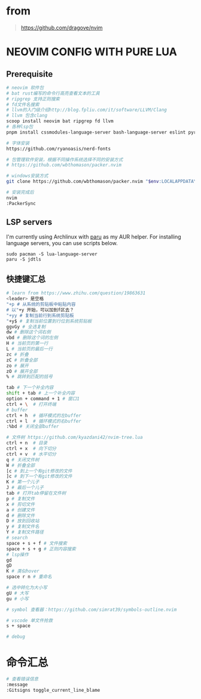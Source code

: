 # from

> https://github.com/dragove/nvim

# NEOVIM CONFIG WITH PURE LUA

## Prerequisite

```bash
# neovim 软件包
# bat rust编写的命令行高亮查看文本的工具
# ripgrep 支持正则搜索
# fd文件名搜索
# llvm的入门级介绍http://blog.fpliu.com/it/software/LLVM/Clang
# llvm 包含clang
scoop install neovim bat ripgrep fd llvm
# 各种lsp包
pnpm install cssmodules-language-server bash-language-server eslint pyright typescript typescript-language-server -g

# 字体安装
https://github.com/ryanoasis/nerd-fonts

# 包管理软件安装，根据不同操作系统选择不同的安装方式
# https://github.com/wbthomason/packer.nvim

# windows安装方式
git clone https://github.com/wbthomason/packer.nvim "$env:LOCALAPPDATA\nvim-data\site\pack\packer\start\packer.nvim"

# 安装完成后
nvim
:PackerSync
```

## LSP servers

I'm currently using Archlinux with [paru](https://github.com/Morganamilo/paru) as my AUR helper. For installing language servers, you can use scripts below.

```shell
sudo pacman -S lua-language-server
paru -S jdtls
```

## 快捷键汇总

```bash
# learn from https://www.zhihu.com/question/19863631
<leader> 是空格
"+p # 从系统的剪贴板中粘贴内容
# 以"+y 开始，可以加到f区去？
"+yy # 复制当前行到系统剪贴板
"+y$ # 复制当前位置到行位到系统剪贴板
ggvGy # 全选复制
dw # 删除这个词右侧
vbd # 删除这个词的左侧
H # 当前页的第一行
L # 当前页的最后一行
zc # 折叠
zC # 折叠全部
zo # 展开
zO # 展开全部
% # 跳转到匹配的括号

tab # 下一个补全内容
shift + tab # 上一个补全内容
option + command + 1 # 窗口1
ctrl + \  # 打开终端
# buffer
ctrl + h  # 循环模式的左buffer
ctrl + l  # 循环模式的右buffer
:%bd # 关闭全部buffer

# 文件树 https://github.com/kyazdani42/nvim-tree.lua
ctrl + n  # 目录
ctrl + x  # 向下切分
ctrl + v  # 水平切分
q # 关闭文件树
W # 折叠全部
[c # 到上一个有git修改的文件
]c # 到下一个有git修改的文件
K # 第一个儿子
J # 最后一个儿子
tab # 打开tab停留在文件树
p # 复制文件
x # 剪切文件
a # 创建文件
d # 删除文件
D # 放到回收站
y # 复制文件名
Y # 复制文件路径
# search
space + s + f # 文件搜索
space + s + g # 正则内容搜索
# lsp操作
gd
gD
K # 类似hover
space r n # 重命名

# 选中转化为大小写
gU # 大写
gu # 小写

# symbol 查看器：https://github.com/simrat39/symbols-outline.nvim

# vscode 单文件抢救
s + space

# debug
```
# 命令汇总

```bash
# 查看错误信息
:message 
:Gitsigns toggle_current_line_blame
```
